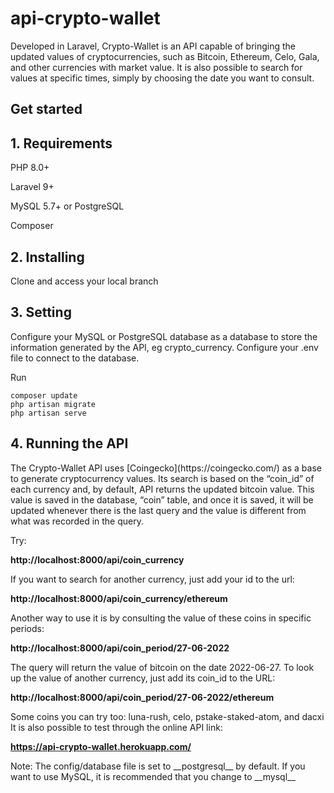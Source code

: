 # api-crypto-wallet

<p> 
    Developed in Laravel, Crypto-Wallet is an API capable of bringing the updated values of cryptocurrencies, such as Bitcoin, Ethereum, Celo, Gala, and other currencies with market value. It is also possible to search for values at specific times, simply by choosing the date you want to consult.
</p>

<h2>
    Get started
</h2>

<h2>1. Requirements</h2>
<p>PHP 8.0+</p>
<p>Laravel 9+</p>
<p>MySQL 5.7+ or PostgreSQL</p>
<p>Composer</p>

<h2>2. Installing</h2>
Clone and access your local branch
<h2>3. Setting</h2>
Configure your MySQL or PostgreSQL database as a database to store the information generated by the API, eg crypto_currency. Configure your .env file to connect to the database.

Run
```
composer update
php artisan migrate
php artisan serve
```

<h2>4. Running the API</h2>
<p>The Crypto-Wallet API uses [Coingecko](https://coingecko.com/) as a base to generate cryptocurrency values. Its search is based on the “coin_id” of each currency and, by default, API returns the updated bitcoin value. This value is saved in the database, “coin” table, and once it is saved, it will be updated whenever there is the last query and the value is different from what was recorded in the query.</p>


Try:

__http://localhost:8000/api/coin_currency__

If you want to search for another currency, just add your id to the url:

__http://localhost:8000/api/coin_currency/ethereum__

Another way to use it is by consulting the value of these coins in specific periods:

__http://localhost:8000/api/coin_period/27-06-2022__

The query will return the value of bitcoin on the date 2022-06-27. To look up the value of another currency, just add its coin_id to the URL:

__http://localhost:8000/api/coin_period/27-06-2022/ethereum__

Some coins you can try too: luna-rush, celo, pstake-staked-atom, and dacxi
It is also possible to test through the online API link:

__https://api-crypto-wallet.herokuapp.com/__

<p>Note: The config/database file is set to __postgresql__ by default. If you want to use MySQL, it is recommended that you change to __mysql__</p>


